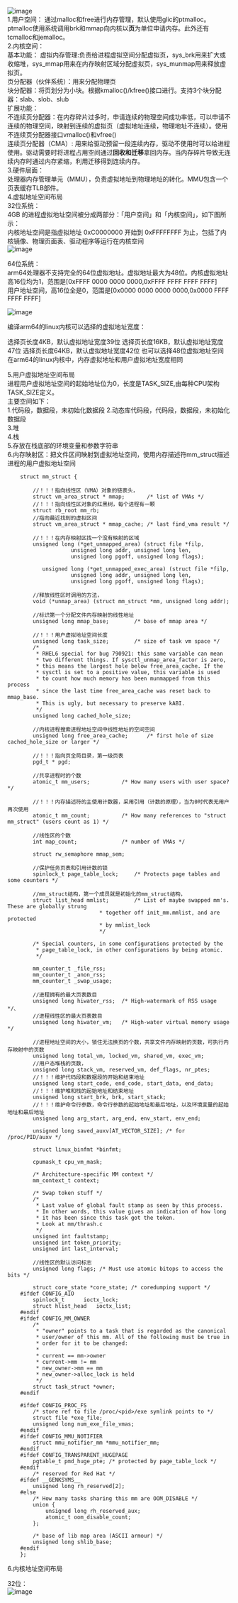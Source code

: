 ![image](https://user-images.githubusercontent.com/20179983/131761086-7611bf28-7913-408c-b37e-6ff10153a231.png)    
1.用户空间： 
通过malloc和free进行内存管理，默认使用glic的ptmalloc。ptmalloc使用系统调用brk和mmap向内核以**页**为单位申请内存。此外还有tcmalloc和jemalloc。  
2.内核空间：  
基本功能：
虚拟内存管理:负责给进程虚拟空间分配虚拟页，sys_brk用来扩大或收缩堆，sys_mmap用来在内存映射区域分配虚拟页，sys_munmap用来释放虚拟页。  
页分配器（伙伴系统）：用来分配物理页  
块分配器：将页划分为小块。根据kmalloc()/kfree()接口进行。支持3个块分配器：slab、slob、slub  
扩展功能：  
不连续页分配器：在内存碎片过多时，申请连续的物理空间成功率低，可以申请不连续的物理空间，映射到连续的虚拟页（虚拟地址连续，物理地址不连续）。使用不连续页分配器接口vmalloc()和vfree()  
连续页分配器（CMA）: 用来给驱动预留一段连续内存，驱动不使用时可以给进程使用。驱动需要时将进程占用空间通过**回收和迁移**拿回内存。当内存碎片导致无连续内存时通过内存紧缩，利用迁移得到连续内存。  
3.硬件层面：  
处理器内存管理单元（MMU），负责虚拟地址到物理地址的转化。MMU包含一个页表缓存TLB部件。  
4.虚拟地址空间布局  
32位系统：  
4GB 的进程虚拟地址空间被分成两部分：「用户空间」和「内核空间」，如下图所示：  
内核地址空间是指虚拟地址 0xC0000000 开始到 0xFFFFFFFF 为止，包括了内核镜像、物理页面表、驱动程序等运行在内核空间    
![image](https://user-images.githubusercontent.com/20179983/132113401-a0a06bc5-6d7d-46dc-91da-869a877d2d0b.png)

64位系统：  
arm64处理器不支持完全的64位虚拟地址。虚拟地址最大为48位。内核虚拟地址高16位均为1，范围是[0xFFFF 0000 0000 0000,0xFFFF FFFF FFFF FFFF]  
用户地址空间，高16位全是0，范围是[0x0000 0000 0000 0000,0x0000 FFFF FFFF FFFF]   

![image](https://user-images.githubusercontent.com/20179983/132113042-83d52fcd-f2e9-4bd5-b8d5-9109431cddaa.png)

编译arm64的linux内核可以选择的虚拟地址宽度：  

  选择页长度4KB，默认虚拟地址宽度39位
  选择页长度16KB，默认虚拟地址宽度47位
  选择页长度64KB，默认虚拟地址宽度42位
  也可以选择48位虚拟地址空间  
在arm64的linux内核中，内存虚拟地址和用户虚拟地址宽度相同  

5.用户虚拟地址空间布局  
进程用户虚拟地址空间的起始地址位为0，长度是TASK_SIZE,由每种CPU架构TASK_SIZE定义。    
主要空间如下：  
1.代码段，数据段，未初始化数据段
2.动态库代码段，代码段，数据段，未初始化数据段  
3.堆  
4.栈  
5.存放在栈底部的环境变量和参数字符串  
6.内存映射区：把文件区间映射到虚拟地址空间，使用内存描述符mm_struct描述进程的用户虚拟地址空间  

        struct mm_struct {

            //！！！指向线性区（VMA）对象的链表头，
            struct vm_area_struct * mmap;       /* list of VMAs */
            //！！！指向线性区对象的红黑树，每个进程有一颗
            struct rb_root mm_rb;
            //指向最近找到的虚拟区间
            struct vm_area_struct * mmap_cache; /* last find_vma result */

            //！！！在内存映射区找一个没有映射的区域
            unsigned long (*get_unmapped_area) (struct file *filp,
                        unsigned long addr, unsigned long len,
                        unsigned long pgoff, unsigned long flags);

               unsigned long (*get_unmapped_exec_area) (struct file *filp,
                        unsigned long addr, unsigned long len,
                        unsigned long pgoff, unsigned long flags);

            //释放线性区时调用的方法，          
            void (*unmap_area) (struct mm_struct *mm, unsigned long addr);

            //标识第一个分配文件内存映射的线性地址
            unsigned long mmap_base;        /* base of mmap area */

            //！！！用户虚拟地址空间长度
            unsigned long task_size;        /* size of task vm space */
            /*
             * RHEL6 special for bug 790921: this same variable can mean
             * two different things. If sysctl_unmap_area_factor is zero,
             * this means the largest hole below free_area_cache. If the
             * sysctl is set to a positive value, this variable is used
             * to count how much memory has been munmapped from this process
             * since the last time free_area_cache was reset back to mmap_base.
             * This is ugly, but necessary to preserve kABI.
             */
            unsigned long cached_hole_size;

            //内核进程搜索进程地址空间中线性地址的空间空间
            unsigned long free_area_cache;      /* first hole of size cached_hole_size or larger */

            //！！！指向页全局目录，第一级页表  
            pgd_t * pgd;

            //共享进程时的个数
            atomic_t mm_users;          /* How many users with user space? */

            //！！！内存描述符的主使用计数器，采用引用（计数的原理），当为0时代表无用户再次使用
            atomic_t mm_count;          /* How many references to "struct mm_struct" (users count as 1) */

            //线性区的个数
            int map_count;              /* number of VMAs */

            struct rw_semaphore mmap_sem;

            //保护任务页表和引用计数的锁
            spinlock_t page_table_lock;     /* Protects page tables and some counters */

            //mm_struct结构，第一个成员就是初始化的mm_struct结构，
            struct list_head mmlist;        /* List of maybe swapped mm's.  These are globally strung
                                 * together off init_mm.mmlist, and are protected
                                 * by mmlist_lock
                                 */

            /* Special counters, in some configurations protected by the
             * page_table_lock, in other configurations by being atomic.
             */

            mm_counter_t _file_rss;
            mm_counter_t _anon_rss;
            mm_counter_t _swap_usage;

            //进程拥有的最大页表数目
            unsigned long hiwater_rss;  /* High-watermark of RSS usage */、
            //进程线性区的最大页表数目
            unsigned long hiwater_vm;   /* High-water virtual memory usage */

            //进程地址空间的大小，锁住无法换页的个数，共享文件内存映射的页数，可执行内存映射中的页数
            unsigned long total_vm, locked_vm, shared_vm, exec_vm;
            //用户态堆栈的页数，
            unsigned long stack_vm, reserved_vm, def_flags, nr_ptes;
            //！！！维护代码段和数据段的开始和结束地址
            unsigned long start_code, end_code, start_data, end_data;
            //！！！维护堆和栈的起始地址和结束地址
            unsigned long start_brk, brk, start_stack;
            //！！！维护命令行参数，命令行参数的起始地址和最后地址，以及环境变量的起始地址和最后地址
            unsigned long arg_start, arg_end, env_start, env_end;

            unsigned long saved_auxv[AT_VECTOR_SIZE]; /* for /proc/PID/auxv */

            struct linux_binfmt *binfmt;

            cpumask_t cpu_vm_mask;

            /* Architecture-specific MM context */
            mm_context_t context;

            /* Swap token stuff */
            /*
             * Last value of global fault stamp as seen by this process.
             * In other words, this value gives an indication of how long
             * it has been since this task got the token.
             * Look at mm/thrash.c
             */
            unsigned int faultstamp;
            unsigned int token_priority;
            unsigned int last_interval;

            //线性区的默认访问标志
            unsigned long flags; /* Must use atomic bitops to access the bits */

            struct core_state *core_state; /* coredumping support */
        #ifdef CONFIG_AIO
            spinlock_t      ioctx_lock;
            struct hlist_head   ioctx_list;
        #endif
        #ifdef CONFIG_MM_OWNER
            /*
             * "owner" points to a task that is regarded as the canonical
             * user/owner of this mm. All of the following must be true in
             * order for it to be changed:
             *
             * current == mm->owner
             * current->mm != mm
             * new_owner->mm == mm
             * new_owner->alloc_lock is held
             */
            struct task_struct *owner;
        #endif

        #ifdef CONFIG_PROC_FS
            /* store ref to file /proc/<pid>/exe symlink points to */
            struct file *exe_file;
            unsigned long num_exe_file_vmas;
        #endif
        #ifdef CONFIG_MMU_NOTIFIER
            struct mmu_notifier_mm *mmu_notifier_mm;
        #endif
        #ifdef CONFIG_TRANSPARENT_HUGEPAGE
            pgtable_t pmd_huge_pte; /* protected by page_table_lock */
        #endif
            /* reserved for Red Hat */
        #ifdef __GENKSYMS__
            unsigned long rh_reserved[2];
        #else
            /* How many tasks sharing this mm are OOM_DISABLE */
            union {
                unsigned long rh_reserved_aux;
                atomic_t oom_disable_count;
            };

            /* base of lib map area (ASCII armour) */
            unsigned long shlib_base;
        #endif
        };


6.内核地址空间布局      

32位：  
![image](https://user-images.githubusercontent.com/20179983/132114865-e1ea4403-6ee3-4d62-910c-69c8268a8db0.png)


